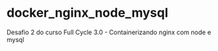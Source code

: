 # docker_nginx_node_mysql
Desafio 2 do curso Full Cycle 3.0 - Containerizando nginx com node e mysql
